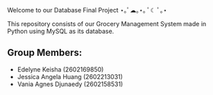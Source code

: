 Welcome to our Database Final Project ⋆｡ﾟ☁︎｡⋆｡ ﾟ☾ ﾟ｡⋆

This repository consists of our Grocery Management System made in Python using MySQL as its database.

## Group Members:

- Edelyne Keisha (2602169850)
- Jessica Angela Huang (2602213031)
- Vania Agnes Djunaedy (2602158531)
